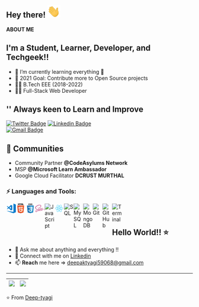 ## Hey there! <img src="https://github.com/ABSphreak/ABSphreak/blob/master/gifs/Hi.gif" width="35px">

**ABOUT ME** 
## I'm a Student, Learner, Developer, and Techgeek!!

- 🌱 I’m currently learning everything 🤣
- 🥅 2021 Goal: Contribute more to Open Source projects
- 👨‍🎓 B.Tech EEE (2018-2022)
- 👨‍💻 Full-Stack Web Developer

## '' Always keen to Learn and Improve

[![Twitter Badge](https://img.shields.io/badge/-@Deeptyagi-1ca0f1?style=flat-square&labelColor=1ca0f1&logo=twitter&logoColor=white&link=https://twitter.com/imDeeptyagi)](https://twitter.com/imDeeptyagi) [![Linkedin Badge](https://img.shields.io/badge/-Deeptyagi-blue?style=flat-square&logo=Linkedin&logoColor=white&link=https://www.linkedin.com/in/deeptyagi/)](https://www.linkedin.com/in/deeptyagi/) 
</br>
[![Gmail Badge](https://img.shields.io/badge/-deepaktyagi59068@gmail.com-c14438?style=flat-square&logo=Gmail&logoColor=white&link=mailto:deepaktyagi59068@gmail.com)](mailto:deepaktyagi59068@gmail.com)




## 👯 Communities
* Community Partner **@CodeAsylums Network**
* MSP **@Microsoft Learn Ambassador**
* Google Cloud Facilitator **DCRUST MURTHAL**

### ⚡ Languages and Tools:

<img align="left" alt="Visual Studio Code" width="26px" src="https://raw.githubusercontent.com/github/explore/80688e429a7d4ef2fca1e82350fe8e3517d3494d/topics/visual-studio-code/visual-studio-code.png" />
<img align="left" alt="HTML5" width="26px" src="https://raw.githubusercontent.com/github/explore/80688e429a7d4ef2fca1e82350fe8e3517d3494d/topics/html/html.png" />
<img align="left" alt="CSS3" width="26px" src="https://raw.githubusercontent.com/github/explore/80688e429a7d4ef2fca1e82350fe8e3517d3494d/topics/css/css.png" />
<img align="left" alt="Sass" width="26px" src="https://raw.githubusercontent.com/github/explore/80688e429a7d4ef2fca1e82350fe8e3517d3494d/topics/sass/sass.png" />
<img align="left" alt="JavaScript" width="26px" src="https://cdn0.iconfinder.com/data/icons/designer-skills/128/node-js-128.png" />
<img align="left" alt="React" width="26px" src="https://raw.githubusercontent.com/github/explore/80688e429a7d4ef2fca1e82350fe8e3517d3494d/topics/react/react.png" />
<img align="left" alt="SQL" width="26px" src="https://cdn1.iconfinder.com/data/icons/soleicons-solid-vol-1/64/postgres_database_server_relational_dbms_sql-128.png" />
<img align="left" alt="MySQL" width="26px" src="https://cdn4.iconfinder.com/data/icons/logos-3/181/MySQL-128.png" />
<img align="left" alt="MongoDB" width="26px" src="https://encrypted-tbn0.gstatic.com/images?q=tbn:ANd9GcR_vIRlsojcPkaQxTMExn6Tp63hHY-lY534rg&usqp=CAU" />
<img align="left" alt="Git" width="26px" src="https://cdn3.iconfinder.com/data/icons/social-media-2169/24/social_media_social_media_logo_git-128.png" />
<img align="left" alt="GitHub" width="26px" src="https://cdn3.iconfinder.com/data/icons/social-media-2169/24/social_media_social_media_logo_github_2-128.png" />
<img align="left" alt="Terminal" width="26px" src="https://cdn4.iconfinder.com/data/icons/small-n-flat/24/terminal-128.png" />

<br/>
<br/>


## Hello World!! ⭐️
- 💬 Ask me about anything and everything !! 
- 💬 Connect with me on <a href="https://www.linkedin.com/in/deeptyagi/">Linkedin</a>
- 📫 **Reach** me here => deepaktyagi59068@gmail.com

<hr>

|<img src="https://github-readme-stats.vercel.app/api?username=Deep-tyagi&&show_icons=true&count_private=true"/>|<img src="https://github-readme-streak-stats.herokuapp.com/?user=Deep-tyagi"/>|
|---|---|

⭐️ From [Deep-tyagi](https://github.com/Deep-tyagi)
